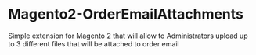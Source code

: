 # Magento2-OrderEmailAttachments
Simple extension for Magento 2 that will allow to Administrators upload up to 3 different files that will be attached to order email
